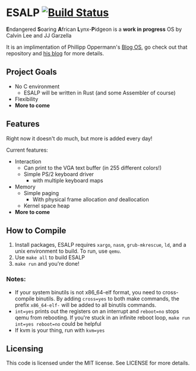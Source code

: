 # ESALP [![Build Status](https://travis-ci.org/ESALP/ESALP-1.svg?branch=master)](https://travis-ci.org/ESALP/ESALP-1)
**E**ndangered **S**oaring **A**frican **L**ynx-**P**idgeon is a **work in progress** OS by Calvin Lee and JJ Garzella

It is an implimentation of Phillipp Oppermann's [Blog OS](https://github.com/phil-opp/blog_os), go check out that repository and [his blog](http://os.phil-opp.com/) for more details.

## Project Goals
+ No C environment
  + ESALP will be written in Rust (and some Assembler of course)
+ Flexibility
+ **More to come**


## Features
Right now it doesn't do much, but more is added every day!

Current features:
+ Interaction
  + Can print to the VGA text buffer (in 255 different colors!)
  + Simple PS/2 keyboard driver
    + with multiple keyboard maps
+ Memory
  + Simple paging
    + With physical frame allocation _and_ deallocation
  + Kernel space heap
+ **More to come**

## How to Compile
1. Install packages, ESALP requires `xargo`, `nasm`, `grub-mkrescue`, `ld`, and a unix environment to build. To run, use `qemu`.
2. Use `make all` to build ESALP
3. `make run` and you're done!

### Notes:
+ If your system binutils is not x86_64-elf format, you need to cross-compile binutils. By adding `cross=yes` to both make commands, the prefix `x86_64-elf-` will be added to all binutils commands.
+ `int=yes` prints out the registers on an interrupt and `reboot=no` stops qemu from rebooting. If you're stuck in an infinite reboot loop, `make run int=yes reboot=no` could be helpful
+ If kvm is your thing, run with `kvm=yes`

## Licensing
This code is licensed under the MIT license. See LICENSE for more details.

